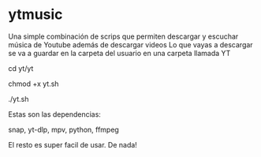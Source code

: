 # ytmusic
Una simple combinación de scrips que permiten descargar y escuchar música de Youtube además de descargar videos
Lo que vayas a descargar se va a guardar en la carpeta del usuario en una carpeta llamada YT

cd yt/yt


chmod +x yt.sh


./yt.sh

Estas son las dependencias:

snap, yt-dlp, mpv, python, ffmpeg

El resto es super facil de usar. De nada!
